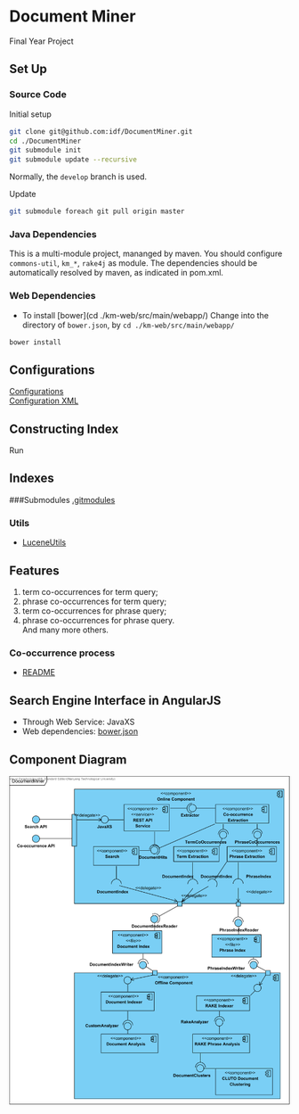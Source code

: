 Document Miner
=============

Final Year Project

## Set Up
### Source Code 
Initial setup
```bash
git clone git@github.com:idf/DocumentMiner.git
cd ./DocumentMiner
git submodule init
git submodule update --recursive 
```
Normally, the `develop` branch is used.  

Update 
```bash
git submodule foreach git pull origin master
```

### Java Dependencies
This is a multi-module project, mananged by maven. You should configure `commons-util`, `km_*`, `rake4j` as module. The dependencies should be automatically resolved by maven, as indicated in pom.xml. 

### Web Dependencies 
* To install [bower](cd ./km-web/src/main/webapp/)
Change into the  directory of `bower.json`, by `cd ./km-web/src/main/webapp/`
```bash
bower install
```


## Configurations
[Configurations](https://github.com/idf/DocumentMiner/blob/develop/km-common/src/main/java/km/common/Config.java)  
[Configuration XML](https://github.com/idf/DocumentMiner/blob/develop/km-common/src/main/resources/settings.xml)

## Constructing Index
Run

## Indexes
###Submodules
[.gitmodules](https://github.com/idf/DocumentMiner/blob/develop/.gitmodules)  

### Utils
* [LuceneUtils](https://github.com/idf/DocumentMiner/blob/develop/km-lucene/src/main/java/util/LuceneUtils.java)

## Features
1. term co-occurrences for term query;
1. phrase co-occurrences for term query;
1. term co-occurrences for phrase query;
1. phrase co-occurrences for phrase query.  
And many more others.

### Co-occurrence process
* [README](https://github.com/idf/DocumentMiner/blob/develop/km-lucene/src/main/java/km/lucene/applets/collocations)

## Search Engine Interface in AngularJS
* Through Web Service: JavaXS
* Web dependencies: [bower.json](https://github.com/idf/DocumentMiner/blob/develop/km-web/src/main/webapp/bower.json)

## Component Diagram
![](/img/DocumentMinerComponent.png) 


